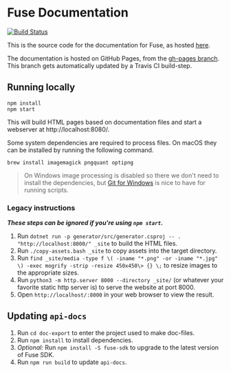# Fuse Documentation

[![Build Status](https://travis-ci.com/fuse-open/docs.svg?branch=master)](https://travis-ci.com/fuse-open/docs)

This is the source code for the documentation for Fuse, as hosted [here](https://fuseopen.com/docs).

The documentation is hosted on GitHub Pages, from the [gh-pages branch](https://github.com/fuse-open/docs/tree/gh-pages). This branch gets automatically updated by a Travis CI build-step.

## Running locally

```shell
npm install
npm start
```

This will build HTML pages based on documentation files and start a webserver at http://localhost:8080/.

Some system dependencies are required to process files. On macOS they can be installed by running the following command.

```shell
brew install imagemagick pngquant optipng
```

> On Windows image processing is disabled so there we don't need to install the dependencies, but [Git for Windows](https://github.com/git-for-windows/git/releases) is nice to have for running scripts.

### Legacy instructions

***These steps can be ignored if you're using `npm start`.***

1. Run `dotnet run -p generator/src/generator.csproj -- . "http://localhost:8000/" _site` to build the HTML files.
2. Run `./copy-assets.bash _site` to copy assets into the target directory.
3. Run `find _site/media -type f \( -iname "*.png" -or -iname "*.jpg" \) -exec mogrify -strip -resize 450x450\> {} \;` to resize images to the appropriate sizes.
4. Run `python3 -m http.server 8000 --directory _site/` (or whatever your favorite static http server is) to serve the website at port 8000.
5. Open `http://localhost/:8000` in your web browser to view the result.

## Updating `api-docs`

1. Run `cd doc-export` to enter the project used to make doc-files.
2. Run `npm install` to install dependencies.
3. *Optional:* Run `npm install -S fuse-sdk` to upgrade to the latest version of Fuse SDK.
4. Run `npm run build` to update `api-docs`.
